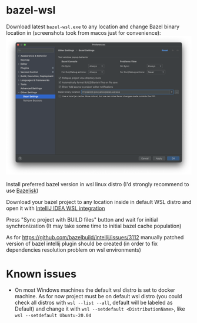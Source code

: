 # bazel-wsl

Download latest `bazel-wsl.exe` to any location and change Bazel binary location in
(screenshots took from macos just for convenience):
![images/settings.png](images/settings.png)

Install preferred bazel version in wsl linux distro (I'd strongly recommend to
use [Bazelisk](https://github.com/bazelbuild/bazelisk))

Download your bazel project to any location inside in default WSL distro and open it
with [IntelliJ IDEA WSL integration](https://www.jetbrains.com/help/idea/how-to-use-wsl-development-environment-in-product.html)

Press "Sync project with BUILD files" button and wait for initial synchronization (It may take some time to initial
bazel cache population)

As for https://github.com/bazelbuild/intellij/issues/3112 manually patched version of bazel intellij plugin should be created (in order to fix dependencies resolution problem on wsl environments)

# Known issues
- On most Windows machines the default wsl distro is set to docker machine. As for now project must be on default wsl distro (you could check all distros with `wsl --list --all`, default will be labeled as Default) and change it with `wsl --setdefault <DistributionName>`, like `wsl --setdefault Ubuntu-20.04`

